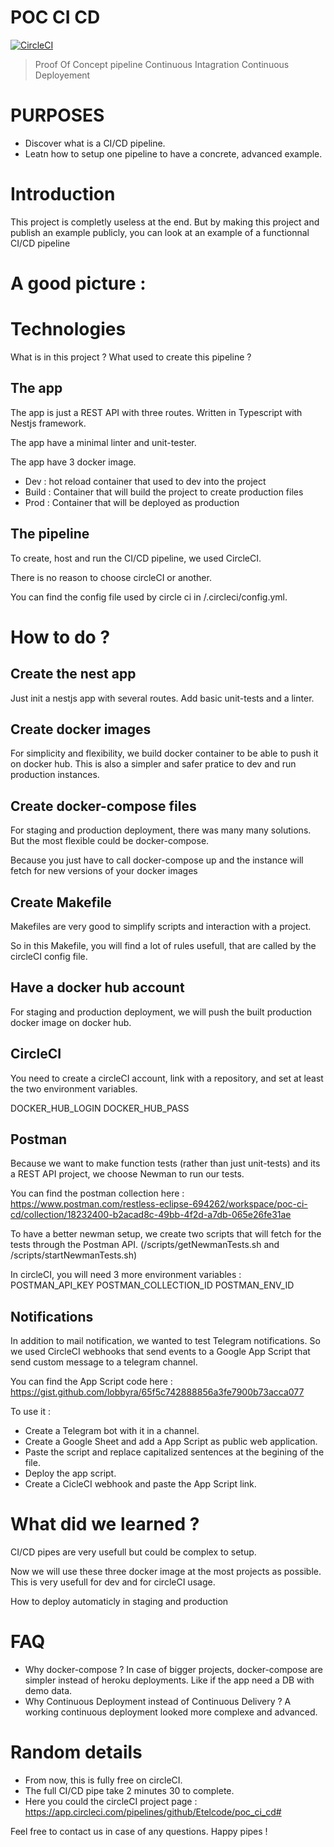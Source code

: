 # POC CI CD

[![CircleCI](https://circleci.com/gh/Etelcode/poc_ci_cd/tree/main.svg?style=svg)](https://circleci.com/gh/Etelcode/poc_ci_cd/tree/main)

> Proof Of Concept pipeline Continuous Intagration Continuous Deployement

# PURPOSES

- Discover what is a CI/CD pipeline.
- Leatn how to setup one pipeline to have a concrete, advanced example.

# Introduction

This project is completly useless at the end.
But by making this project and publish an example publicly, you can look at an
example of a functionnal CI/CD pipeline

# A good picture :

# Technologies

What is in this project ?
What used to create this pipeline ?

## The app

The app is just a REST API with three routes. Written in Typescript with Nestjs framework.

The app have a minimal linter and unit-tester.

The app have 3 docker image.
- Dev : hot reload container that used to dev into the project
- Build : Container that will build the project to create production files
- Prod : Container that will be deployed as production

## The pipeline

To create, host and run the CI/CD pipeline, we used CircleCI.

There is no reason to choose circleCI or another.

You can find the config file used by circle ci in /.circleci/config.yml.

# How to do ?

## Create the nest app

Just init a nestjs app with several routes.
Add basic unit-tests and a linter.

## Create docker images

For simplicity and flexibility, we build docker container to be able to push it
on docker hub. This is also a simpler and safer pratice to dev and run production
instances.

## Create docker-compose files

For staging and production deployment, there was many many solutions.
But the most flexible could be docker-compose.

Because you just have to call docker-compose up and the instance will fetch for
new versions of your docker images

## Create Makefile

Makefiles are very good to simplify scripts and interaction with a project.

So in this Makefile, you will find a lot of rules usefull, that are called by the
circleCI config file.

## Have a docker hub account

For staging and production deployment, we will push the built production docker
image on docker hub.

## CircleCI

You need to create a circleCI account, link with a repository, and set at least
the two environment variables.

DOCKER_HUB_LOGIN
DOCKER_HUB_PASS

## Postman

Because we want to make function tests (rather than just unit-tests) and its a
REST API project, we choose Newman to run our tests.

You can find the postman collection here : https://www.postman.com/restless-eclipse-694262/workspace/poc-ci-cd/collection/18232400-b2acad8c-49bb-4f2d-a7db-065e26fe31ae

To have a better newman setup, we create two scripts that will fetch for the tests
through the Postman API.
(/scripts/getNewmanTests.sh and /scripts/startNewmanTests.sh)

In circleCI, you will need 3 more environment variables :
POSTMAN_API_KEY
POSTMAN_COLLECTION_ID
POSTMAN_ENV_ID

## Notifications

In addition to mail notification, we wanted to test Telegram notifications.
So we used CircleCI webhooks that send events to a Google App Script that send
custom message to a telegram channel.

You can find the App Script code here : https://gist.github.com/lobbyra/65f5c742888856a3fe7900b73acca077

To use it :
- Create a Telegram bot with it in a channel.
- Create a Google Sheet and add a App Script as public web application.
- Paste the script and replace capitalized sentences at the begining of the file.
- Deploy the app script.
- Create a CicleCI webhook and paste the App Script link.

# What did we learned ?

CI/CD pipes are very usefull but could be complex to setup.

Now we will use these three docker image at the most projects as possible.
This is very usefull for dev and for circleCI usage.

How to deploy automaticly in staging and production

# FAQ

- Why docker-compose ?
In case of bigger projects, docker-compose are simpler instead of heroku deployments. Like if the app need a DB with demo data.
- Why Continuous Deployment instead of Continuous Delivery ?
A working continuous deployment looked more complexe and advanced.

# Random details

- From now, this is fully free on circleCI.
- The full CI/CD pipe take 2 minutes 30 to complete.
- Here you could the circleCI project page : https://app.circleci.com/pipelines/github/Etelcode/poc_ci_cd#

Feel free to contact us in case of any questions.
Happy pipes !
